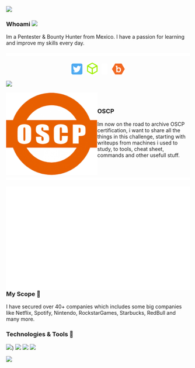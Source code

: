 <img align='center' src="https://raw.githubusercontent.com/00xData/00xData/main/assets/Profile.gif">



### Whoami <img src="https://media.giphy.com/media/hvRJCLFzcasrR4ia7z/giphy.gif" width="25px">



Im a Pentester & Bounty Hunter from Mexico. I have a passion for learning and improve my skills every day.


   <img src="https://raw.githubusercontent.com/00xData/00xData/main/assets/bar2.gif">

<p align='center'>
  <a href="https://twitter.com/00xdata"><img height="30" src="https://raw.githubusercontent.com/00xData/00xData/main/assets/twitter.png"></a>&nbsp;&nbsp;
   <a href="https://app.hackthebox.eu/profile/273847"><img height="33" src="https://raw.githubusercontent.com/00xData/00xData/main/assets/htb.png"></a>&nbsp;&nbsp;
<a href="https://hackerone.com/00xdata"><img height="30" src="https://raw.githubusercontent.com/00xData/00xData/main/assets/h1.png"></a>&nbsp;&nbsp;
   <a href="https://bugcrowd.com/00xData"><img height="30" src="https://raw.githubusercontent.com/00xData/00xData/main/assets/bugcrowd.png"></a>
</p>
   <img src="bar2.gif">

 
<img width="250" align='left' src="https://raw.githubusercontent.com/00xData/00xData/main/assets/oscp.png"><br />

 
### OSCP

Im now on the road to archive OSCP certification, i want to share all the things in this challenge, starting with writeups from machines i used to study, to tools, cheat sheet, commands and other usefull stuff.

&nbsp;&nbsp;
&nbsp;&nbsp;
&nbsp;&nbsp;<img src="https://raw.githubusercontent.com/00xData/00xData/main/assets/bar2.gif">



<p>
  <a href="WEB"><img width="650" align='right' src="https://raw.githubusercontent.com/00xData/00xData/main/assets/target.gif"></a>
</p>

### My Scope 🎯

I have secured over 40+ companies which includes some big companies like Netflix, Spotify, Nintendo, RockstarGames, Starbucks, RedBull and many more. 


### Technologies & Tools 🔧
![](https://img.shields.io/badge/OS-Linux-informational?style=flat&logo=linux&logoColor=white&color=DE004E))
![](https://img.shields.io/badge/Code-Python-informational?style=flat&logo=python&logoColor=white&color=DE004E)
![](https://img.shields.io/badge/Shell-Bash-informational?style=flat&logo=gnu-bash&logoColor=white&color=DE004E)
![](https://img.shields.io/badge/Cloud-Digital_Ocean-informational?style=flat&logo=digitalocean&logoColor=white&color=DE004E)

![](https://komarev.com/ghpvc/?username=00xdata&color=gray)
